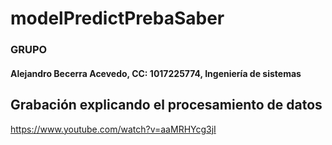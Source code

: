 # modelPredictPrebaSaber

### GRUPO

#### Alejandro Becerra Acevedo, CC: 1017225774, Ingeniería de sistemas 



## Grabación explicando el procesamiento de datos

https://www.youtube.com/watch?v=aaMRHYcg3jI


